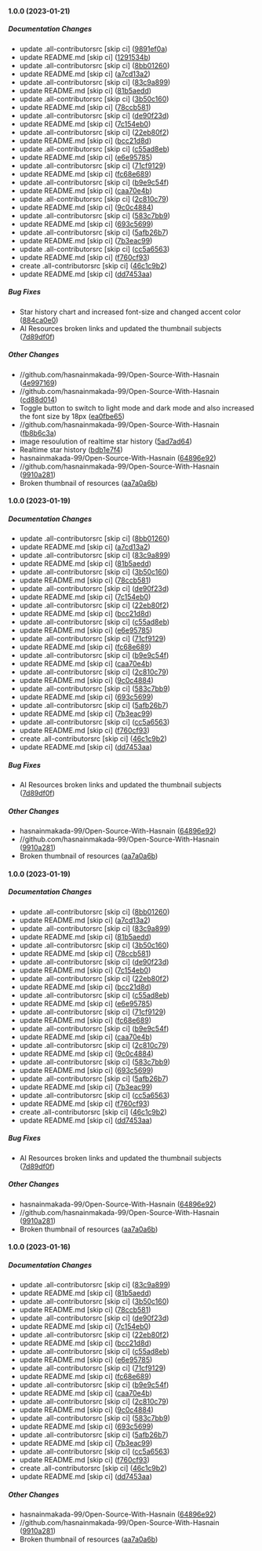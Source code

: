 #### 1.0.0 (2023-01-21)

##### Documentation Changes

*  update .all-contributorsrc [skip ci] ([9891ef0a](https://github.com/hasnainmakada-99/Open-Source-With-Hasnain/commit/9891ef0af110cc94f6e6b8bb61c4304131775ee1))
*  update README.md [skip ci] ([1291534b](https://github.com/hasnainmakada-99/Open-Source-With-Hasnain/commit/1291534b7b56a3ef8d81dcbdb4e6c4139d41c0d5))
*  update .all-contributorsrc [skip ci] ([8bb01260](https://github.com/hasnainmakada-99/Open-Source-With-Hasnain/commit/8bb01260622eb9d57d81bcff9f064332788a52f8))
*  update README.md [skip ci] ([a7cd13a2](https://github.com/hasnainmakada-99/Open-Source-With-Hasnain/commit/a7cd13a2536d1cd4355a214e0293ac7a3d2cd8ae))
*  update .all-contributorsrc [skip ci] ([83c9a899](https://github.com/hasnainmakada-99/Open-Source-With-Hasnain/commit/83c9a8999e0ed2387f2592fb2e15df2cfe8f6b15))
*  update README.md [skip ci] ([81b5aedd](https://github.com/hasnainmakada-99/Open-Source-With-Hasnain/commit/81b5aedd7528a0b044e9905d657da33baed16529))
*  update .all-contributorsrc [skip ci] ([3b50c160](https://github.com/hasnainmakada-99/Open-Source-With-Hasnain/commit/3b50c1606432cdb3a5bce9b09cee2c2ab9f35fc8))
*  update README.md [skip ci] ([78ccb581](https://github.com/hasnainmakada-99/Open-Source-With-Hasnain/commit/78ccb5816aff2b78a8300903271a7baa667e3903))
*  update .all-contributorsrc [skip ci] ([de90f23d](https://github.com/hasnainmakada-99/Open-Source-With-Hasnain/commit/de90f23dee73541d6ea466d36b6ff7d20fa2ed79))
*  update README.md [skip ci] ([7c154eb0](https://github.com/hasnainmakada-99/Open-Source-With-Hasnain/commit/7c154eb0bc8125a1195f6d851fee012cab0d8dc9))
*  update .all-contributorsrc [skip ci] ([22eb80f2](https://github.com/hasnainmakada-99/Open-Source-With-Hasnain/commit/22eb80f20a5ea5477602d94f88706b3a27efe335))
*  update README.md [skip ci] ([bcc21d8d](https://github.com/hasnainmakada-99/Open-Source-With-Hasnain/commit/bcc21d8d1ec857ae8b4b2db34cab67654f115590))
*  update .all-contributorsrc [skip ci] ([c55ad8eb](https://github.com/hasnainmakada-99/Open-Source-With-Hasnain/commit/c55ad8ebe969375622761f7ae05287bcce99e090))
*  update README.md [skip ci] ([e6e95785](https://github.com/hasnainmakada-99/Open-Source-With-Hasnain/commit/e6e957858fea0232fbdacb6ba5f3584fc0542cc3))
*  update .all-contributorsrc [skip ci] ([71cf9129](https://github.com/hasnainmakada-99/Open-Source-With-Hasnain/commit/71cf9129236e2ce8afebd547bfec30d5b511885e))
*  update README.md [skip ci] ([fc68e689](https://github.com/hasnainmakada-99/Open-Source-With-Hasnain/commit/fc68e689c07329300d5adf3c67642c87381814fa))
*  update .all-contributorsrc [skip ci] ([b9e9c54f](https://github.com/hasnainmakada-99/Open-Source-With-Hasnain/commit/b9e9c54ff14d539a054df6d49764a0801c7b3eeb))
*  update README.md [skip ci] ([caa70e4b](https://github.com/hasnainmakada-99/Open-Source-With-Hasnain/commit/caa70e4bf6a45efd2a494a9649d22eb8e500d0f8))
*  update .all-contributorsrc [skip ci] ([2c810c79](https://github.com/hasnainmakada-99/Open-Source-With-Hasnain/commit/2c810c79d36a5ad8745dbb1728923cb24561e117))
*  update README.md [skip ci] ([9c0c4884](https://github.com/hasnainmakada-99/Open-Source-With-Hasnain/commit/9c0c488442002478ff048a526d1ac7125b127328))
*  update .all-contributorsrc [skip ci] ([583c7bb9](https://github.com/hasnainmakada-99/Open-Source-With-Hasnain/commit/583c7bb98d0d2f8aa63488864049a8738dd70f73))
*  update README.md [skip ci] ([693c5699](https://github.com/hasnainmakada-99/Open-Source-With-Hasnain/commit/693c56995bd469e30ca8a83d56a3365d3f13f38b))
*  update .all-contributorsrc [skip ci] ([5afb26b7](https://github.com/hasnainmakada-99/Open-Source-With-Hasnain/commit/5afb26b745e8fc6a494cdbaee6ca1b6d654bcfab))
*  update README.md [skip ci] ([7b3eac99](https://github.com/hasnainmakada-99/Open-Source-With-Hasnain/commit/7b3eac992b50a7fcdb5557083aebec34055b4517))
*  update .all-contributorsrc [skip ci] ([cc5a6563](https://github.com/hasnainmakada-99/Open-Source-With-Hasnain/commit/cc5a65632f00e33b3add1ffbeee26173d3d557fb))
*  update README.md [skip ci] ([f760cf93](https://github.com/hasnainmakada-99/Open-Source-With-Hasnain/commit/f760cf9369f76ed27bbfca4dae10e0423d55698c))
*  create .all-contributorsrc [skip ci] ([46c1c9b2](https://github.com/hasnainmakada-99/Open-Source-With-Hasnain/commit/46c1c9b28d1d293164ef96ae8f4d8b0127d069b4))
*  update README.md [skip ci] ([dd7453aa](https://github.com/hasnainmakada-99/Open-Source-With-Hasnain/commit/dd7453aa9764c2d248492c130a0bffea6923c455))

##### Bug Fixes

*  Star history chart and increased font-size and changed accent color ([884ca0e0](https://github.com/hasnainmakada-99/Open-Source-With-Hasnain/commit/884ca0e0108b248f02d2847542cea397cd9fb1e2))
*  AI Resources broken links and updated the thumbnail subjects ([7d89df0f](https://github.com/hasnainmakada-99/Open-Source-With-Hasnain/commit/7d89df0f445c1d4d0d4a219a2795de45f354a407))

##### Other Changes

* //github.com/hasnainmakada-99/Open-Source-With-Hasnain ([4e997169](https://github.com/hasnainmakada-99/Open-Source-With-Hasnain/commit/4e997169cef0a0e3af998f6da1c7dd91e51e4ad8))
* //github.com/hasnainmakada-99/Open-Source-With-Hasnain ([cd88d014](https://github.com/hasnainmakada-99/Open-Source-With-Hasnain/commit/cd88d0140262d8d138295372c9602e833538715e))
*  Toggle button to switch to light mode and dark mode and also increased the font size by 18px ([ea0fbe65](https://github.com/hasnainmakada-99/Open-Source-With-Hasnain/commit/ea0fbe653028eb6a9b8d0512341bdc9fb3350cb6))
* //github.com/hasnainmakada-99/Open-Source-With-Hasnain ([fb8b6c3a](https://github.com/hasnainmakada-99/Open-Source-With-Hasnain/commit/fb8b6c3abdb94f36e4a894f99f6ff8cb0c1679c1))
*  image resoulution of realtime star history ([5ad7ad64](https://github.com/hasnainmakada-99/Open-Source-With-Hasnain/commit/5ad7ad6447f1e86203e8f1650d789a35bdc2450c))
*  Realtime star history ([bdb1e7f4](https://github.com/hasnainmakada-99/Open-Source-With-Hasnain/commit/bdb1e7f451d92a42d2269bcf9095190f36a95512))
* hasnainmakada-99/Open-Source-With-Hasnain ([64896e92](https://github.com/hasnainmakada-99/Open-Source-With-Hasnain/commit/64896e92af32f7ac5d5d56f3ecebfab08860be83))
* //github.com/hasnainmakada-99/Open-Source-With-Hasnain ([9910a281](https://github.com/hasnainmakada-99/Open-Source-With-Hasnain/commit/9910a281f3dc9f4e42462a2e388c3b3e1d55250d))
*  Broken thumbnail of resources ([aa7a0a6b](https://github.com/hasnainmakada-99/Open-Source-With-Hasnain/commit/aa7a0a6b23a0cab373369f589190a274c3bbcc55))

#### 1.0.0 (2023-01-19)

##### Documentation Changes

*  update .all-contributorsrc [skip ci] ([8bb01260](https://github.com/hasnainmakada-99/Open-Source-With-Hasnain/commit/8bb01260622eb9d57d81bcff9f064332788a52f8))
*  update README.md [skip ci] ([a7cd13a2](https://github.com/hasnainmakada-99/Open-Source-With-Hasnain/commit/a7cd13a2536d1cd4355a214e0293ac7a3d2cd8ae))
*  update .all-contributorsrc [skip ci] ([83c9a899](https://github.com/hasnainmakada-99/Open-Source-With-Hasnain/commit/83c9a8999e0ed2387f2592fb2e15df2cfe8f6b15))
*  update README.md [skip ci] ([81b5aedd](https://github.com/hasnainmakada-99/Open-Source-With-Hasnain/commit/81b5aedd7528a0b044e9905d657da33baed16529))
*  update .all-contributorsrc [skip ci] ([3b50c160](https://github.com/hasnainmakada-99/Open-Source-With-Hasnain/commit/3b50c1606432cdb3a5bce9b09cee2c2ab9f35fc8))
*  update README.md [skip ci] ([78ccb581](https://github.com/hasnainmakada-99/Open-Source-With-Hasnain/commit/78ccb5816aff2b78a8300903271a7baa667e3903))
*  update .all-contributorsrc [skip ci] ([de90f23d](https://github.com/hasnainmakada-99/Open-Source-With-Hasnain/commit/de90f23dee73541d6ea466d36b6ff7d20fa2ed79))
*  update README.md [skip ci] ([7c154eb0](https://github.com/hasnainmakada-99/Open-Source-With-Hasnain/commit/7c154eb0bc8125a1195f6d851fee012cab0d8dc9))
*  update .all-contributorsrc [skip ci] ([22eb80f2](https://github.com/hasnainmakada-99/Open-Source-With-Hasnain/commit/22eb80f20a5ea5477602d94f88706b3a27efe335))
*  update README.md [skip ci] ([bcc21d8d](https://github.com/hasnainmakada-99/Open-Source-With-Hasnain/commit/bcc21d8d1ec857ae8b4b2db34cab67654f115590))
*  update .all-contributorsrc [skip ci] ([c55ad8eb](https://github.com/hasnainmakada-99/Open-Source-With-Hasnain/commit/c55ad8ebe969375622761f7ae05287bcce99e090))
*  update README.md [skip ci] ([e6e95785](https://github.com/hasnainmakada-99/Open-Source-With-Hasnain/commit/e6e957858fea0232fbdacb6ba5f3584fc0542cc3))
*  update .all-contributorsrc [skip ci] ([71cf9129](https://github.com/hasnainmakada-99/Open-Source-With-Hasnain/commit/71cf9129236e2ce8afebd547bfec30d5b511885e))
*  update README.md [skip ci] ([fc68e689](https://github.com/hasnainmakada-99/Open-Source-With-Hasnain/commit/fc68e689c07329300d5adf3c67642c87381814fa))
*  update .all-contributorsrc [skip ci] ([b9e9c54f](https://github.com/hasnainmakada-99/Open-Source-With-Hasnain/commit/b9e9c54ff14d539a054df6d49764a0801c7b3eeb))
*  update README.md [skip ci] ([caa70e4b](https://github.com/hasnainmakada-99/Open-Source-With-Hasnain/commit/caa70e4bf6a45efd2a494a9649d22eb8e500d0f8))
*  update .all-contributorsrc [skip ci] ([2c810c79](https://github.com/hasnainmakada-99/Open-Source-With-Hasnain/commit/2c810c79d36a5ad8745dbb1728923cb24561e117))
*  update README.md [skip ci] ([9c0c4884](https://github.com/hasnainmakada-99/Open-Source-With-Hasnain/commit/9c0c488442002478ff048a526d1ac7125b127328))
*  update .all-contributorsrc [skip ci] ([583c7bb9](https://github.com/hasnainmakada-99/Open-Source-With-Hasnain/commit/583c7bb98d0d2f8aa63488864049a8738dd70f73))
*  update README.md [skip ci] ([693c5699](https://github.com/hasnainmakada-99/Open-Source-With-Hasnain/commit/693c56995bd469e30ca8a83d56a3365d3f13f38b))
*  update .all-contributorsrc [skip ci] ([5afb26b7](https://github.com/hasnainmakada-99/Open-Source-With-Hasnain/commit/5afb26b745e8fc6a494cdbaee6ca1b6d654bcfab))
*  update README.md [skip ci] ([7b3eac99](https://github.com/hasnainmakada-99/Open-Source-With-Hasnain/commit/7b3eac992b50a7fcdb5557083aebec34055b4517))
*  update .all-contributorsrc [skip ci] ([cc5a6563](https://github.com/hasnainmakada-99/Open-Source-With-Hasnain/commit/cc5a65632f00e33b3add1ffbeee26173d3d557fb))
*  update README.md [skip ci] ([f760cf93](https://github.com/hasnainmakada-99/Open-Source-With-Hasnain/commit/f760cf9369f76ed27bbfca4dae10e0423d55698c))
*  create .all-contributorsrc [skip ci] ([46c1c9b2](https://github.com/hasnainmakada-99/Open-Source-With-Hasnain/commit/46c1c9b28d1d293164ef96ae8f4d8b0127d069b4))
*  update README.md [skip ci] ([dd7453aa](https://github.com/hasnainmakada-99/Open-Source-With-Hasnain/commit/dd7453aa9764c2d248492c130a0bffea6923c455))

##### Bug Fixes

*  AI Resources broken links and updated the thumbnail subjects ([7d89df0f](https://github.com/hasnainmakada-99/Open-Source-With-Hasnain/commit/7d89df0f445c1d4d0d4a219a2795de45f354a407))

##### Other Changes

* hasnainmakada-99/Open-Source-With-Hasnain ([64896e92](https://github.com/hasnainmakada-99/Open-Source-With-Hasnain/commit/64896e92af32f7ac5d5d56f3ecebfab08860be83))
* //github.com/hasnainmakada-99/Open-Source-With-Hasnain ([9910a281](https://github.com/hasnainmakada-99/Open-Source-With-Hasnain/commit/9910a281f3dc9f4e42462a2e388c3b3e1d55250d))
*  Broken thumbnail of resources ([aa7a0a6b](https://github.com/hasnainmakada-99/Open-Source-With-Hasnain/commit/aa7a0a6b23a0cab373369f589190a274c3bbcc55))

#### 1.0.0 (2023-01-19)

##### Documentation Changes

*  update .all-contributorsrc [skip ci] ([8bb01260](https://github.com/hasnainmakada-99/Open-Source-With-Hasnain/commit/8bb01260622eb9d57d81bcff9f064332788a52f8))
*  update README.md [skip ci] ([a7cd13a2](https://github.com/hasnainmakada-99/Open-Source-With-Hasnain/commit/a7cd13a2536d1cd4355a214e0293ac7a3d2cd8ae))
*  update .all-contributorsrc [skip ci] ([83c9a899](https://github.com/hasnainmakada-99/Open-Source-With-Hasnain/commit/83c9a8999e0ed2387f2592fb2e15df2cfe8f6b15))
*  update README.md [skip ci] ([81b5aedd](https://github.com/hasnainmakada-99/Open-Source-With-Hasnain/commit/81b5aedd7528a0b044e9905d657da33baed16529))
*  update .all-contributorsrc [skip ci] ([3b50c160](https://github.com/hasnainmakada-99/Open-Source-With-Hasnain/commit/3b50c1606432cdb3a5bce9b09cee2c2ab9f35fc8))
*  update README.md [skip ci] ([78ccb581](https://github.com/hasnainmakada-99/Open-Source-With-Hasnain/commit/78ccb5816aff2b78a8300903271a7baa667e3903))
*  update .all-contributorsrc [skip ci] ([de90f23d](https://github.com/hasnainmakada-99/Open-Source-With-Hasnain/commit/de90f23dee73541d6ea466d36b6ff7d20fa2ed79))
*  update README.md [skip ci] ([7c154eb0](https://github.com/hasnainmakada-99/Open-Source-With-Hasnain/commit/7c154eb0bc8125a1195f6d851fee012cab0d8dc9))
*  update .all-contributorsrc [skip ci] ([22eb80f2](https://github.com/hasnainmakada-99/Open-Source-With-Hasnain/commit/22eb80f20a5ea5477602d94f88706b3a27efe335))
*  update README.md [skip ci] ([bcc21d8d](https://github.com/hasnainmakada-99/Open-Source-With-Hasnain/commit/bcc21d8d1ec857ae8b4b2db34cab67654f115590))
*  update .all-contributorsrc [skip ci] ([c55ad8eb](https://github.com/hasnainmakada-99/Open-Source-With-Hasnain/commit/c55ad8ebe969375622761f7ae05287bcce99e090))
*  update README.md [skip ci] ([e6e95785](https://github.com/hasnainmakada-99/Open-Source-With-Hasnain/commit/e6e957858fea0232fbdacb6ba5f3584fc0542cc3))
*  update .all-contributorsrc [skip ci] ([71cf9129](https://github.com/hasnainmakada-99/Open-Source-With-Hasnain/commit/71cf9129236e2ce8afebd547bfec30d5b511885e))
*  update README.md [skip ci] ([fc68e689](https://github.com/hasnainmakada-99/Open-Source-With-Hasnain/commit/fc68e689c07329300d5adf3c67642c87381814fa))
*  update .all-contributorsrc [skip ci] ([b9e9c54f](https://github.com/hasnainmakada-99/Open-Source-With-Hasnain/commit/b9e9c54ff14d539a054df6d49764a0801c7b3eeb))
*  update README.md [skip ci] ([caa70e4b](https://github.com/hasnainmakada-99/Open-Source-With-Hasnain/commit/caa70e4bf6a45efd2a494a9649d22eb8e500d0f8))
*  update .all-contributorsrc [skip ci] ([2c810c79](https://github.com/hasnainmakada-99/Open-Source-With-Hasnain/commit/2c810c79d36a5ad8745dbb1728923cb24561e117))
*  update README.md [skip ci] ([9c0c4884](https://github.com/hasnainmakada-99/Open-Source-With-Hasnain/commit/9c0c488442002478ff048a526d1ac7125b127328))
*  update .all-contributorsrc [skip ci] ([583c7bb9](https://github.com/hasnainmakada-99/Open-Source-With-Hasnain/commit/583c7bb98d0d2f8aa63488864049a8738dd70f73))
*  update README.md [skip ci] ([693c5699](https://github.com/hasnainmakada-99/Open-Source-With-Hasnain/commit/693c56995bd469e30ca8a83d56a3365d3f13f38b))
*  update .all-contributorsrc [skip ci] ([5afb26b7](https://github.com/hasnainmakada-99/Open-Source-With-Hasnain/commit/5afb26b745e8fc6a494cdbaee6ca1b6d654bcfab))
*  update README.md [skip ci] ([7b3eac99](https://github.com/hasnainmakada-99/Open-Source-With-Hasnain/commit/7b3eac992b50a7fcdb5557083aebec34055b4517))
*  update .all-contributorsrc [skip ci] ([cc5a6563](https://github.com/hasnainmakada-99/Open-Source-With-Hasnain/commit/cc5a65632f00e33b3add1ffbeee26173d3d557fb))
*  update README.md [skip ci] ([f760cf93](https://github.com/hasnainmakada-99/Open-Source-With-Hasnain/commit/f760cf9369f76ed27bbfca4dae10e0423d55698c))
*  create .all-contributorsrc [skip ci] ([46c1c9b2](https://github.com/hasnainmakada-99/Open-Source-With-Hasnain/commit/46c1c9b28d1d293164ef96ae8f4d8b0127d069b4))
*  update README.md [skip ci] ([dd7453aa](https://github.com/hasnainmakada-99/Open-Source-With-Hasnain/commit/dd7453aa9764c2d248492c130a0bffea6923c455))

##### Bug Fixes

*  AI Resources broken links and updated the thumbnail subjects ([7d89df0f](https://github.com/hasnainmakada-99/Open-Source-With-Hasnain/commit/7d89df0f445c1d4d0d4a219a2795de45f354a407))

##### Other Changes

* hasnainmakada-99/Open-Source-With-Hasnain ([64896e92](https://github.com/hasnainmakada-99/Open-Source-With-Hasnain/commit/64896e92af32f7ac5d5d56f3ecebfab08860be83))
* //github.com/hasnainmakada-99/Open-Source-With-Hasnain ([9910a281](https://github.com/hasnainmakada-99/Open-Source-With-Hasnain/commit/9910a281f3dc9f4e42462a2e388c3b3e1d55250d))
*  Broken thumbnail of resources ([aa7a0a6b](https://github.com/hasnainmakada-99/Open-Source-With-Hasnain/commit/aa7a0a6b23a0cab373369f589190a274c3bbcc55))

#### 1.0.0 (2023-01-16)

##### Documentation Changes

*  update .all-contributorsrc [skip ci] ([83c9a899](https://github.com/hasnainmakada-99/Open-Source-With-Hasnain/commit/83c9a8999e0ed2387f2592fb2e15df2cfe8f6b15))
*  update README.md [skip ci] ([81b5aedd](https://github.com/hasnainmakada-99/Open-Source-With-Hasnain/commit/81b5aedd7528a0b044e9905d657da33baed16529))
*  update .all-contributorsrc [skip ci] ([3b50c160](https://github.com/hasnainmakada-99/Open-Source-With-Hasnain/commit/3b50c1606432cdb3a5bce9b09cee2c2ab9f35fc8))
*  update README.md [skip ci] ([78ccb581](https://github.com/hasnainmakada-99/Open-Source-With-Hasnain/commit/78ccb5816aff2b78a8300903271a7baa667e3903))
*  update .all-contributorsrc [skip ci] ([de90f23d](https://github.com/hasnainmakada-99/Open-Source-With-Hasnain/commit/de90f23dee73541d6ea466d36b6ff7d20fa2ed79))
*  update README.md [skip ci] ([7c154eb0](https://github.com/hasnainmakada-99/Open-Source-With-Hasnain/commit/7c154eb0bc8125a1195f6d851fee012cab0d8dc9))
*  update .all-contributorsrc [skip ci] ([22eb80f2](https://github.com/hasnainmakada-99/Open-Source-With-Hasnain/commit/22eb80f20a5ea5477602d94f88706b3a27efe335))
*  update README.md [skip ci] ([bcc21d8d](https://github.com/hasnainmakada-99/Open-Source-With-Hasnain/commit/bcc21d8d1ec857ae8b4b2db34cab67654f115590))
*  update .all-contributorsrc [skip ci] ([c55ad8eb](https://github.com/hasnainmakada-99/Open-Source-With-Hasnain/commit/c55ad8ebe969375622761f7ae05287bcce99e090))
*  update README.md [skip ci] ([e6e95785](https://github.com/hasnainmakada-99/Open-Source-With-Hasnain/commit/e6e957858fea0232fbdacb6ba5f3584fc0542cc3))
*  update .all-contributorsrc [skip ci] ([71cf9129](https://github.com/hasnainmakada-99/Open-Source-With-Hasnain/commit/71cf9129236e2ce8afebd547bfec30d5b511885e))
*  update README.md [skip ci] ([fc68e689](https://github.com/hasnainmakada-99/Open-Source-With-Hasnain/commit/fc68e689c07329300d5adf3c67642c87381814fa))
*  update .all-contributorsrc [skip ci] ([b9e9c54f](https://github.com/hasnainmakada-99/Open-Source-With-Hasnain/commit/b9e9c54ff14d539a054df6d49764a0801c7b3eeb))
*  update README.md [skip ci] ([caa70e4b](https://github.com/hasnainmakada-99/Open-Source-With-Hasnain/commit/caa70e4bf6a45efd2a494a9649d22eb8e500d0f8))
*  update .all-contributorsrc [skip ci] ([2c810c79](https://github.com/hasnainmakada-99/Open-Source-With-Hasnain/commit/2c810c79d36a5ad8745dbb1728923cb24561e117))
*  update README.md [skip ci] ([9c0c4884](https://github.com/hasnainmakada-99/Open-Source-With-Hasnain/commit/9c0c488442002478ff048a526d1ac7125b127328))
*  update .all-contributorsrc [skip ci] ([583c7bb9](https://github.com/hasnainmakada-99/Open-Source-With-Hasnain/commit/583c7bb98d0d2f8aa63488864049a8738dd70f73))
*  update README.md [skip ci] ([693c5699](https://github.com/hasnainmakada-99/Open-Source-With-Hasnain/commit/693c56995bd469e30ca8a83d56a3365d3f13f38b))
*  update .all-contributorsrc [skip ci] ([5afb26b7](https://github.com/hasnainmakada-99/Open-Source-With-Hasnain/commit/5afb26b745e8fc6a494cdbaee6ca1b6d654bcfab))
*  update README.md [skip ci] ([7b3eac99](https://github.com/hasnainmakada-99/Open-Source-With-Hasnain/commit/7b3eac992b50a7fcdb5557083aebec34055b4517))
*  update .all-contributorsrc [skip ci] ([cc5a6563](https://github.com/hasnainmakada-99/Open-Source-With-Hasnain/commit/cc5a65632f00e33b3add1ffbeee26173d3d557fb))
*  update README.md [skip ci] ([f760cf93](https://github.com/hasnainmakada-99/Open-Source-With-Hasnain/commit/f760cf9369f76ed27bbfca4dae10e0423d55698c))
*  create .all-contributorsrc [skip ci] ([46c1c9b2](https://github.com/hasnainmakada-99/Open-Source-With-Hasnain/commit/46c1c9b28d1d293164ef96ae8f4d8b0127d069b4))
*  update README.md [skip ci] ([dd7453aa](https://github.com/hasnainmakada-99/Open-Source-With-Hasnain/commit/dd7453aa9764c2d248492c130a0bffea6923c455))

##### Other Changes

* hasnainmakada-99/Open-Source-With-Hasnain ([64896e92](https://github.com/hasnainmakada-99/Open-Source-With-Hasnain/commit/64896e92af32f7ac5d5d56f3ecebfab08860be83))
* //github.com/hasnainmakada-99/Open-Source-With-Hasnain ([9910a281](https://github.com/hasnainmakada-99/Open-Source-With-Hasnain/commit/9910a281f3dc9f4e42462a2e388c3b3e1d55250d))
*  Broken thumbnail of resources ([aa7a0a6b](https://github.com/hasnainmakada-99/Open-Source-With-Hasnain/commit/aa7a0a6b23a0cab373369f589190a274c3bbcc55))

